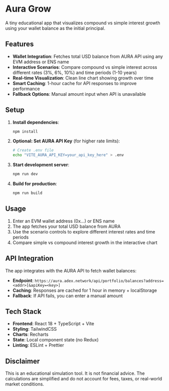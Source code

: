 # Aura Grow

A tiny educational app that visualizes compound vs simple interest growth using your wallet balance as the initial principal.

## Features

- **Wallet Integration**: Fetches total USD balance from AURA API using any EVM address or ENS name
- **Interactive Scenarios**: Compare compound vs simple interest across different rates (3%, 6%, 10%) and time periods (1-10 years)
- **Real-time Visualization**: Clean line chart showing growth over time
- **Smart Caching**: 1-hour cache for API responses to improve performance
- **Fallback Options**: Manual amount input when API is unavailable

## Setup

1. **Install dependencies**:

   ```bash
   npm install
   ```

2. **Optional: Set AURA API Key** (for higher rate limits):

   ```bash
   # Create .env file
   echo "VITE_AURA_API_KEY=your_api_key_here" > .env
   ```

3. **Start development server**:

   ```bash
   npm run dev
   ```

4. **Build for production**:
   ```bash
   npm run build
   ```

## Usage

1. Enter an EVM wallet address (0x...) or ENS name
2. The app fetches your total USD balance from AURA
3. Use the scenario controls to explore different interest rates and time periods
4. Compare simple vs compound interest growth in the interactive chart

## API Integration

The app integrates with the AURA API to fetch wallet balances:

- **Endpoint**: `https://aura.adex.network/api/portfolio/balances?address=<addr>[&apiKey=<key>]`
- **Caching**: Responses are cached for 1 hour in memory + localStorage
- **Fallback**: If API fails, you can enter a manual amount

## Tech Stack

- **Frontend**: React 18 + TypeScript + Vite
- **Styling**: TailwindCSS
- **Charts**: Recharts
- **State**: Local component state (no Redux)
- **Linting**: ESLint + Prettier

## Disclaimer

This is an educational simulation tool. It is not financial advice. The calculations are simplified and do not account for fees, taxes, or real-world market conditions.
